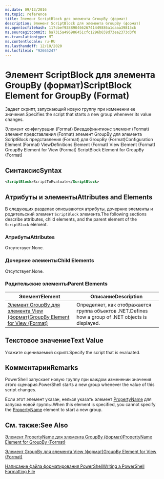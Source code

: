 ```yaml
---
ms.date: 09/13/2016
ms.topic: reference
title: Элемент ScriptBlock для элемента GroupBy (формат)
description: Элемент ScriptBlock для элемента GroupBy (формат)
ms.openlocfilehash: 117cbef93889046626741449886a1caaa39815cb
ms.sourcegitcommit: ba7315a496986451cfc1296b659d73ea2373d3f0
ms.translationtype: MT
ms.contentlocale: ru-RU
ms.lasthandoff: 12/10/2020
ms.locfileid: "92665247"
---
```

# <a name="scriptblock-element-for-groupby-format"></a><span data-ttu-id="db0e2-103">Элемент ScriptBlock для элемента GroupBy (формат)</span><span class="sxs-lookup"><span data-stu-id="db0e2-103">ScriptBlock Element for GroupBy (Format)</span></span>

<span data-ttu-id="db0e2-104">Задает скрипт, запускающий новую группу при изменении ее значения.</span><span class="sxs-lookup"><span data-stu-id="db0e2-104">Specifies the script that starts a new group whenever its value changes.</span></span>

<span data-ttu-id="db0e2-105">Элемент конфигурации (Format) Виевдефинитионс элемент (Format) элемент представления (Format) элемент GroupBy для элемента ScriptBlock представления (Format) для GroupBy (Format)</span><span class="sxs-lookup"><span data-stu-id="db0e2-105">Configuration Element (Format) ViewDefinitions Element (Format) View Element (Format) GroupBy Element for View (Format) ScriptBlock Element for GroupBy (Format)</span></span>

## <a name="syntax"></a><span data-ttu-id="db0e2-106">Синтаксис</span><span class="sxs-lookup"><span data-stu-id="db0e2-106">Syntax</span></span>

```xml
<ScriptBlock>ScriptToEvaluate</ScriptBlock>
```

## <a name="attributes-and-elements"></a><span data-ttu-id="db0e2-107">Атрибуты и элементы</span><span class="sxs-lookup"><span data-stu-id="db0e2-107">Attributes and Elements</span></span>

<span data-ttu-id="db0e2-108">В следующих разделах описываются атрибуты, дочерние элементы и родительский элемент `ScriptBlock` элемента.</span><span class="sxs-lookup"><span data-stu-id="db0e2-108">The following sections describe attributes, child elements, and the parent element of the `ScriptBlock` element.</span></span>

### <a name="attributes"></a><span data-ttu-id="db0e2-109">Атрибуты</span><span class="sxs-lookup"><span data-stu-id="db0e2-109">Attributes</span></span>

<span data-ttu-id="db0e2-110">Отсутствует.</span><span class="sxs-lookup"><span data-stu-id="db0e2-110">None.</span></span>

### <a name="child-elements"></a><span data-ttu-id="db0e2-111">Дочерние элементы</span><span class="sxs-lookup"><span data-stu-id="db0e2-111">Child Elements</span></span>

<span data-ttu-id="db0e2-112">Отсутствует.</span><span class="sxs-lookup"><span data-stu-id="db0e2-112">None.</span></span>

### <a name="parent-elements"></a><span data-ttu-id="db0e2-113">Родительские элементы</span><span class="sxs-lookup"><span data-stu-id="db0e2-113">Parent Elements</span></span>

|<span data-ttu-id="db0e2-114">Элемент</span><span class="sxs-lookup"><span data-stu-id="db0e2-114">Element</span></span>|<span data-ttu-id="db0e2-115">Описание</span><span class="sxs-lookup"><span data-stu-id="db0e2-115">Description</span></span>|
|-------------|-----------------|
|[<span data-ttu-id="db0e2-116">Элемент GroupBy для элемента View (формат)</span><span class="sxs-lookup"><span data-stu-id="db0e2-116">GroupBy Element for View (Format)</span></span>](./groupby-element-for-view-format.md)|<span data-ttu-id="db0e2-117">Определяет, как отображается группа объектов .NET.</span><span class="sxs-lookup"><span data-stu-id="db0e2-117">Defines how a group of .NET objects is displayed.</span></span>|

## <a name="text-value"></a><span data-ttu-id="db0e2-118">Текстовое значение</span><span class="sxs-lookup"><span data-stu-id="db0e2-118">Text Value</span></span>

<span data-ttu-id="db0e2-119">Укажите оцениваемый скрипт.</span><span class="sxs-lookup"><span data-stu-id="db0e2-119">Specify the script that is evaluated.</span></span>

## <a name="remarks"></a><span data-ttu-id="db0e2-120">Комментарии</span><span class="sxs-lookup"><span data-stu-id="db0e2-120">Remarks</span></span>

<span data-ttu-id="db0e2-121">PowerShell запускает новую группу при каждом изменении значения этого сценария.</span><span class="sxs-lookup"><span data-stu-id="db0e2-121">PowerShell starts a new group whenever the value of this script changes.</span></span>

<span data-ttu-id="db0e2-122">Если этот элемент указан, нельзя указать элемент [PropertyName](propertyname-element-for-groupby-format.md) для запуска новой группы.</span><span class="sxs-lookup"><span data-stu-id="db0e2-122">When this element is specified, you cannot specify the [PropertyName](propertyname-element-for-groupby-format.md) element to start a new group.</span></span>

## <a name="see-also"></a><span data-ttu-id="db0e2-123">См. также:</span><span class="sxs-lookup"><span data-stu-id="db0e2-123">See Also</span></span>

[<span data-ttu-id="db0e2-124">Элемент PropertyName для элемента GroupBy (формат)</span><span class="sxs-lookup"><span data-stu-id="db0e2-124">PropertyName Element for GroupBy (Format)</span></span>](propertyname-element-for-groupby-format.md)

[<span data-ttu-id="db0e2-125">Элемент GroupBy для элемента View (формат)</span><span class="sxs-lookup"><span data-stu-id="db0e2-125">GroupBy Element for View (Format)</span></span>](groupby-element-for-view-format.md)

[<span data-ttu-id="db0e2-126">Написание файла форматирования PowerShell</span><span class="sxs-lookup"><span data-stu-id="db0e2-126">Writing a PowerShell Formatting File</span></span>](writing-a-powershell-formatting-file.md)
